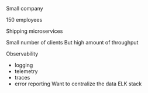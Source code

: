 Small company

150 employees

Shipping microservices

Small number of clients
But high amount of throughput

Observability
- logging
- telemetry
- traces
- error reporting
Want to centralize the data
ELK stack